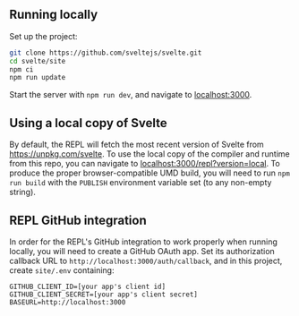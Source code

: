 ## Running locally

Set up the project:

```bash
git clone https://github.com/sveltejs/svelte.git
cd svelte/site
npm ci
npm run update
```

Start the server with `npm run dev`, and navigate to [localhost:3000](http://localhost:3000).

## Using a local copy of Svelte

By default, the REPL will fetch the most recent version of Svelte from https://unpkg.com/svelte. To use the local copy of the compiler and runtime from this repo, you can navigate to [localhost:3000/repl?version=local](http://localhost:3000/repl?version=local). To produce the proper browser-compatible UMD build, you will need to run `npm run build` with the `PUBLISH` environment variable set (to any non-empty string).

## REPL GitHub integration

In order for the REPL's GitHub integration to work properly when running locally, you will need to create a GitHub OAuth app. Set its authorization callback URL to `http://localhost:3000/auth/callback`, and in this project, create `site/.env` containing:

```
GITHUB_CLIENT_ID=[your app's client id]
GITHUB_CLIENT_SECRET=[your app's client secret]
BASEURL=http://localhost:3000
```
